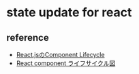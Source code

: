 # state update for react
## reference
- [React.jsのComponent Lifecycle](https://qiita.com/koba04/items/66e9c5be8f2e31f28461)
- [React component ライフサイクル図](https://qiita.com/kawachi/items/092bfc281f88e3a6e456)
